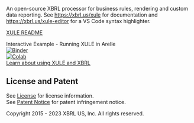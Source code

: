 An open-source XBRL processor for business rules, rendering and custom data reporting. See https://xbrl.us/xule for documentation and https://xbrl.us/xule-editor for a VS Code syntax highlighter.

[XULE README](plugin/xule/README.md)

Interactive Example - Running XULE in Arelle  
[![Binder](https://mybinder.org/badge_logo.svg)](https://mybinder.org/v2/gh/xbrlus/xule/jupyter?filepath=sample.ipynb)  
[![Colab](https://colab.research.google.com/assets/colab-badge.svg)](https://colab.research.google.com/github/xbrlus/xule/blob/jupyter/sample-colab.ipynb)  
[Learn about using XULE and XBRL](https://xbrl.us/online-learning)

## License and Patent

See [License](https://xbrl.us/dqc-license) for license information.  
See [Patent Notice](https://xbrl.us/dqc-patent) for patent infringement notice.

Copyright 2015 - 2023 XBRL US, Inc. All rights reserved.
